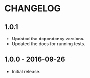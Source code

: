 # CHANGELOG

## 1.0.1

* Updated the dependency versions.
* Updated the docs for running tests.

## 1.0.0 - 2016-09-26

*  Initial release.
